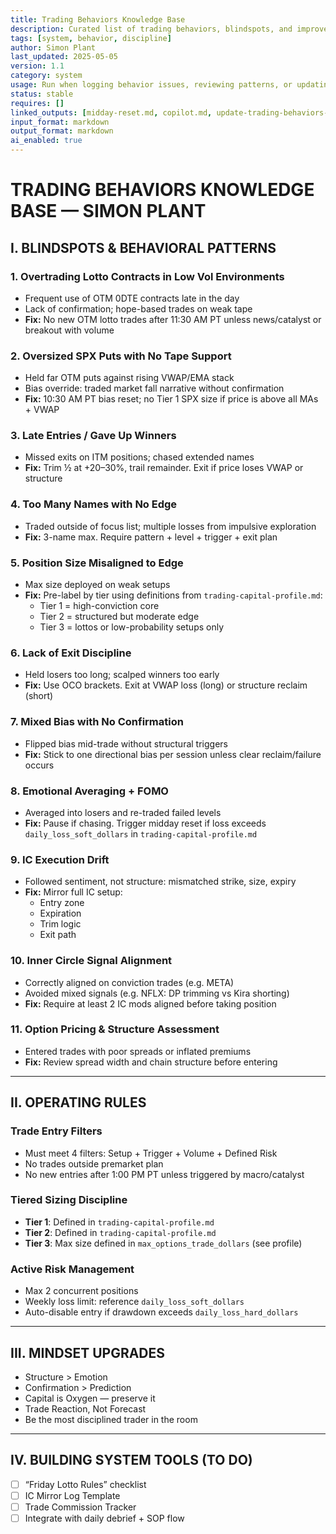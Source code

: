 ```yaml
---
title: Trading Behaviors Knowledge Base  
description: Curated list of trading behaviors, blindspots, and improvement heuristics based on real-world performance reviews  
tags: [system, behavior, discipline]  
author: Simon Plant  
last_updated: 2025-05-05  
version: 1.1  
category: system  
usage: Run when logging behavior issues, reviewing patterns, or updating reset protocol  
status: stable  
requires: []  
linked_outputs: [midday-reset.md, copilot.md, update-trading-behaviors-kb.md]  
input_format: markdown  
output_format: markdown  
ai_enabled: true  
---
```


# TRADING BEHAVIORS KNOWLEDGE BASE — SIMON PLANT

## I. BLINDSPOTS & BEHAVIORAL PATTERNS

### 1. Overtrading Lotto Contracts in Low Vol Environments
- Frequent use of OTM 0DTE contracts late in the day
- Lack of confirmation; hope-based trades on weak tape
- **Fix:** No new OTM lotto trades after 11:30 AM PT unless news/catalyst or breakout with volume

### 2. Oversized SPX Puts with No Tape Support
- Held far OTM puts against rising VWAP/EMA stack
- Bias override: traded market fall narrative without confirmation
- **Fix:** 10:30 AM PT bias reset; no Tier 1 SPX size if price is above all MAs + VWAP

### 3. Late Entries / Gave Up Winners
- Missed exits on ITM positions; chased extended names
- **Fix:** Trim ½ at +20–30%, trail remainder. Exit if price loses VWAP or structure

### 4. Too Many Names with No Edge
- Traded outside of focus list; multiple losses from impulsive exploration
- **Fix:** 3-name max. Require pattern + level + trigger + exit plan

### 5. Position Size Misaligned to Edge
- Max size deployed on weak setups
- **Fix:** Pre-label by tier using definitions from `trading-capital-profile.md`:
  - Tier 1 = high-conviction core
  - Tier 2 = structured but moderate edge
  - Tier 3 = lottos or low-probability setups only

### 6. Lack of Exit Discipline
- Held losers too long; scalped winners too early
- **Fix:** Use OCO brackets. Exit at VWAP loss (long) or structure reclaim (short)

### 7. Mixed Bias with No Confirmation
- Flipped bias mid-trade without structural triggers
- **Fix:** Stick to one directional bias per session unless clear reclaim/failure occurs

### 8. Emotional Averaging + FOMO
- Averaged into losers and re-traded failed levels
- **Fix:** Pause if chasing. Trigger midday reset if loss exceeds `daily_loss_soft_dollars` in `trading-capital-profile.md`

### 9. IC Execution Drift
- Followed sentiment, not structure: mismatched strike, size, expiry
- **Fix:** Mirror full IC setup:
  - Entry zone
  - Expiration
  - Trim logic
  - Exit path

### 10. Inner Circle Signal Alignment
- Correctly aligned on conviction trades (e.g. META)
- Avoided mixed signals (e.g. NFLX: DP trimming vs Kira shorting)
- **Fix:** Require at least 2 IC mods aligned before taking position

### 11. Option Pricing & Structure Assessment
- Entered trades with poor spreads or inflated premiums
- **Fix:** Review spread width and chain structure before entering

---

## II. OPERATING RULES

### Trade Entry Filters
- Must meet 4 filters: Setup + Trigger + Volume + Defined Risk
- No trades outside premarket plan
- No new entries after 1:00 PM PT unless triggered by macro/catalyst

### Tiered Sizing Discipline
- **Tier 1**: Defined in `trading-capital-profile.md`  
- **Tier 2**: Defined in `trading-capital-profile.md`  
- **Tier 3**: Max size defined in `max_options_trade_dollars` (see profile)

### Active Risk Management
- Max 2 concurrent positions  
- Weekly loss limit: reference `daily_loss_soft_dollars`  
- Auto-disable entry if drawdown exceeds `daily_loss_hard_dollars`

---

## III. MINDSET UPGRADES

- Structure > Emotion  
- Confirmation > Prediction  
- Capital is Oxygen — preserve it  
- Trade Reaction, Not Forecast  
- Be the most disciplined trader in the room  

---

## IV. BUILDING SYSTEM TOOLS (TO DO)

- [ ] “Friday Lotto Rules” checklist  
- [ ] IC Mirror Log Template  
- [ ] Trade Commission Tracker  
- [ ] Integrate with daily debrief + SOP flow  